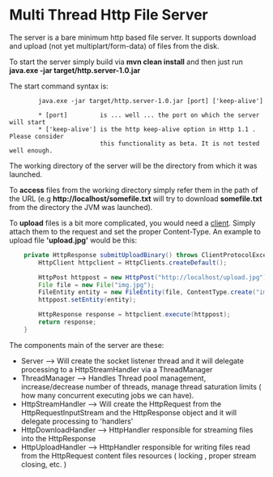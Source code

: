 Multi Thread Http File Server
==========


The server is a bare minimum http based file server. It supports download and upload (not yet multiplart/form-data) of files from the disk.

To start the server simply build via <b>mvn clean install</b> and then just run <b> java.exe -jar target/http.server-1.0.jar </b>

The start command syntax is: 
			
			java.exe -jar target/http.server-1.0.jar [port] ['keep-alive']

			* [port]         is ... well ... the port on which the server will start
			* ['keep-alive'] is the http keep-alive option in Http 1.1 . Please consider
							 this functionality as beta. It is not tested well enough.

The working directory of the server will be the directory from which it was launched. 

To <b>access</b> files from the working directory simply refer them in the path of the URL (e.g <b>http://localhost/somefile.txt</b> will try to download <b>somefile.txt</b> from the directory the JVM was launched).

To <b>upload</b> files is a bit more complicated, you would need a <a href="http://hc.apache.org/httpclient-3.x/">client</a>. Simply attach them to the request and set the proper Content-Type. An example to upload file <b>'upload.jpg'</b> would be this:
```java
	private HttpResponse submitUploadBinary() throws ClientProtocolException, IOException {
		HttpClient httpclient = HttpClients.createDefault();

		HttpPost httppost = new HttpPost("http://localhost/upload.jpg");
		File file = new File("img.jpg");
		FileEntity entity = new FileEntity(file, ContentType.create("image/jpg", "UTF-8"));
		httppost.setEntity(entity);

		HttpResponse response = httpclient.execute(httppost);
		return response;
	}
```
							 
The components main of the server are these:

*  Server        	    --> Will create the socket listener thread and it will delegate processing to a HttpStreamHandler
                          via a ThreadManager
*  ThreadManager 	    --> Handles Thread pool management, increase/decrease number of threads, manage thread saturation limits ( 
					      how many concurrent executing jobs we can have).
*  HttpStreamHandler   --> Will create the HttpRequest from the HttpRequestInputStream and the HttpResponse object and it will 
                          delegate processing to 'handlers'
*  HttpDownloadHandler --> HttpHandler responsible for streaming files into the HttpResponse
*  HttpUploadHandler   --> HttpHandler responsible for writing files read from the HttpRequest content files
							resources ( locking , proper stream closing, etc. )






